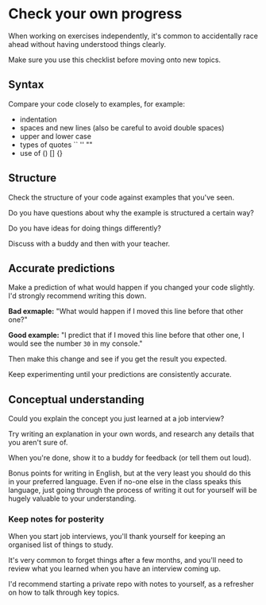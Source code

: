 # Check your own progress

When working on exercises independently, it's common to accidentally race ahead without having understood things clearly.

Make sure you use this checklist before moving onto new topics.

## Syntax

Compare your code closely to examples, for example:

- indentation
- spaces and new lines (also be careful to avoid double spaces)
- upper and lower case
- types of quotes `` '' ""
- use of () [] {}

## Structure

Check the structure of your code against examples that you've seen.

Do you have questions about why the example is structured a certain way?

Do you have ideas for doing things differently?

Discuss with a buddy and then with your teacher.

## Accurate predictions

Make a prediction of what would happen if you changed your code slightly. I'd strongly recommend writing this down.

**Bad exmaple:** "What would happen if I moved this line before that other one?"

**Good example:** "I predict that if I moved this line before that other one, I would see the number `30` in my console."

Then make this change and see if you get the result you expected.

Keep experimenting until your predictions are consistently accurate.

## Conceptual understanding

Could you explain the concept you just learned at a job interview?

Try writing an explanation in your own words, and research any details that you aren't sure of.

When you're done, show it to a buddy for feedback (or tell them out loud).

Bonus points for writing in English, but at the very least you should do this in your preferred language. Even if no-one else in the class speaks this language, just going through the process of writing it out for yourself will be hugely valuable to your understanding.

### Keep notes for posterity

When you start job interviews, you'll thank yourself for keeping an organised list of things to study.

It's very common to forget things after a few months, and you'll need to review what you learned when you have an interview coming up.

I'd recommend starting a private repo with notes to yourself, as a refresher on how to talk through key topics.
